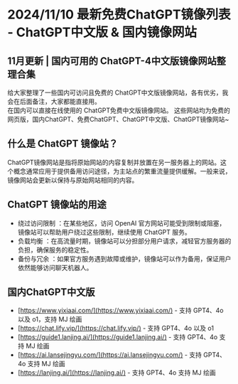 # 2024/11/10 最新免费ChatGPT镜像列表 - ChatGPT中文版 & 国内镜像网站 

## 11月更新 | 国内可用的 ChatGPT-4中文版镜像网站整理合集

给大家整理了一些国内可访问且免费的 ChatGPT中文版镜像网站，各有优劣，我会在后面备注，大家都能直接用。  
在国内可以直接在线使用的 ChatGPT免费中文版镜像网站。 这些网站均为免费的网页版，国内ChatGPT、免费ChatGPT、ChatGPT中文版、ChatGPT镜像网站~

## 什么是 ChatGPT 镜像站？

ChatGPT镜像网站是指将原始网站的内容复制并放置在另一服务器上的网站。这个概念通常应用于提供备用访问途径，为主站点的繁重流量提供缓解。一般来说，镜像网站会更新以保持与原始网站相同的内容。

## ChatGPT 镜像站的用途
- 绕过访问限制 ：在某些地区，访问 OpenAI 官方网站可能受到限制或阻塞，镜像站可以帮助用户绕过这些限制，继续使用 ChatGPT 服务。 
- 负载均衡 ：在高流量时期，镜像站可以分担部分用户请求，减轻官方服务器的负担，确保服务的稳定性。 
- 备份与冗余 ：如果官方服务遇到故障或维护，镜像站可以作为备用，保证用户依然能够访问聊天机器人。


## 国内ChatGPT中文版

- [https://www.yixiaai.com/](https://www.yixiaai.com/) - 支持 GPT4、4o 以及 o1，支持 MJ 绘画
- [https://chat.lify.vip/](https://chat.lify.vip/) - 支持 GPT4、4o 以及 o1
- [https://guide1.lanjing.ai/](https://guide1.lanjing.ai/) - 支持 GPT4、4o 支持 MJ 绘画
- [https://ai.lansejingyu.com/](https://ai.lansejingyu.com/) - 支持 GPT4、4o 支持 MJ 绘画
- [https://lanjing.ai/](https://lanjing.ai/) - 支持 GPT4、4o 支持 MJ 绘画
